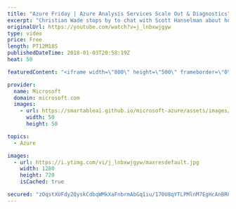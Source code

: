 ```yaml
---
title: "Azure Friday | Azure Analysis Services Scale Out & Diagnostics"
excerpt: "Christian Wade stops by to chat with Scott Hanselman about how to use Azure Analysis Services diagnostic logging and query scale out. These features provide high scalability and monitoring for IT-owned \"corporate BI\" and are much easier to set up in Azure than on-premises.  For more information, see:"
originalUrl: https://youtube.com/watch?v=j_lnbxwjgyw
type: video
price: Free
length: PT12M18S
publishedDateTime: 2018-01-03T20:58:19Z
heat: 50

featuredContent: "<iframe width=\"800\" height=\"500\" frameborder=\"0\" src=\"https://www.youtube.com/embed/j_lnbxwjgyw\" allow=\"accelerometer; autoplay; encrypted-media; gyroscope; picture-in-picture\" allowfullscreen></iframe>"

provider:
  name: Microsoft
  domain: microsoft.com
  images:
    - url: https://smartableai.github.io/microsoft-azure/assets/images/organizations/microsoft.com-50x50.jpg
      width: 50
      height: 50

topics:
  - Azure

images:
  - url: https://i.ytimg.com/vi/j_lnbxwjgyw/maxresdefault.jpg
    width: 1280
    height: 720
    isCached: true

secured: "zOqstXUFdy2QyskCdbqWMkXaFnbrmAbGq1iu/170U8qYTLPMlnM7EgHcAnBR8U6UKSakcDLklRTlErcEgdMcYKLCga902bF4NOjyaaeCE3x/Smw8XxhoDeNwqzq72qNYPK/ZY1WWxqTyb4HkPJAZqWwZ1HyAVpnd9gp23czUjZ8eP3CcUSl/SamBl3E0sxybTe33mABAXVGq8/tv3H095zpj7UpQ5sChXGKfahIPUlnik004Rh+qeE6EpN5zkoC1g3yLB0L2HT9hJzgorU+biOHLbvnw1Ga37qA6fZOREA5ykktXZo1bSiWKK8+1jKzhxib7Z71R9Pkfpwy6CsRfqARoOV1NwxAAFsqaiym5Qbkx6JzI0o7McPR0OjbuJwfmtSNKbNGLlt2O5/6QnY1mN8GPehA6mMnOnqLsEKVrx94=;T/bTDC8wDHXVg7Zdw3rEtw=="
---
```


